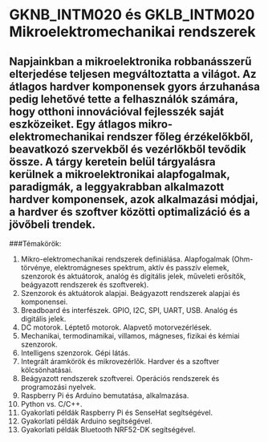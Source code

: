 # GKNB_INTM020 és GKLB_INTM020 Mikroelektromechanikai rendszerek

## Napjainkban a mikroelektronika robbanásszerű elterjedése teljesen megváltoztatta a világot. Az átlagos hardver komponensek gyors árzuhanása pedig lehetővé tette a felhasználók számára, hogy otthoni innovációval fejlesszék saját eszközeiket. Egy átlagos mikro-elektromechanikai rendszer főleg érzékelőkből, beavatkozó szervekből és vezérlőkből tevődik össze. A tárgy keretein belül tárgyalásra kerülnek a mikroelektronikai alapfogalmak, paradigmák, a leggyakrabban alkalmazott hardver komponensek, azok alkalmazási módjai, a hardver és szoftver közötti optimalizáció és a jövőbeli trendek.

###Témakörök:
1. Mikro-elektromechanikai rendszerek definiálása. Alapfogalmak (Ohm-törvénye, elektromágneses spektrum, aktív és passzív elemek, szenzorok és aktuátorok, analóg és digitális jelek, műveleti erősítők, beágyazott rendszerek és szoftverek). 
2. Szenzorok és aktuátorok alapjai. Beágyazott rendszerek alapjai és komponensei.
3. Breadboard és interfészek. GPIO, I2C, SPI, UART, USB. Analóg és digitális jelek.
4. DC motorok. Léptető motorok. Alapvető motorvezérlések.
5. Mechanikai, termodinamikai, villamos, mágneses, fizikai és kémiai szenzorok. 
6. Intelligens szenzorok. Gépi látás.
7. Integrált áramkörök és mikrovezérlők. Hardver és a szoftver kölcsönhatásai.
8. Beágyazott rendszerek szoftverei. Operációs rendszerek és programozási nyelvek.
9. Raspberry Pi és Arduino bemutatása, alkalmazása. 
10. Python vs. C/C++.
11. Gyakorlati példák Raspberry Pi és SenseHat segítségével.
12. Gyakorlati példák Arduino segítségével.
13. Gyakorlati példák Bluetooth NRF52-DK segítségével.


